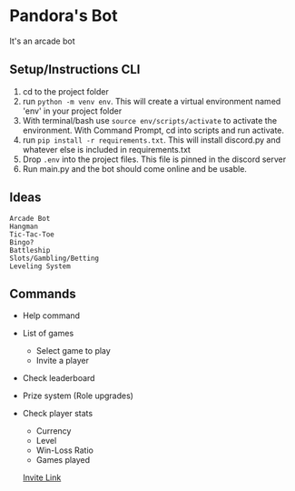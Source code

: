 # Pandora's Bot
It's an arcade bot

## Setup/Instructions CLI
1. cd to the project folder
2. run `python -m venv env`. This will create a virtual environment named 'env' in your project folder
3. With terminal/bash use `source env/scripts/activate` to activate the environment. With Command Prompt, cd into scripts and run activate.
4. run `pip install -r requirements.txt`. This will install discord.py and whatever else is included in requirements.txt
5. Drop `.env` into the project files. This file is pinned in the discord server
6. Run main.py and the bot should come online and be usable.

## Ideas 
	Arcade Bot
	Hangman
	Tic-Tac-Toe
	Bingo?
	Battleship
	Slots/Gambling/Betting
	Leveling System

## Commands
- Help command
- List of games 
  - Select game to play
  - Invite a player
- Check leaderboard
- Prize system (Role upgrades)
- Check player stats
  - Currency
  - Level
  - Win-Loss Ratio
  - Games played
  
  [Invite Link](https://discordapp.com/api/oauth2/authorize?client_id=682350831429091357&permissions=268545104&redirect_uri=https%3A%2F%2Fdiscordapp.com%2Fapi%2Foauth2%2Fauthorize%3Fclient_id%3D682350831429091357%26permissions%3D0%26scope%3Dbot&scope=bot)
